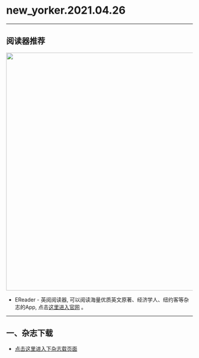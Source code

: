 # new_yorker.2021.04.26
--------------
## 阅读器推荐
<a href="https://ereader.link/?utm_source=github&utm_medium=github&utm_campaign=github" target="_blank">
<img src="https://pic2.zhimg.com/v2-2158f25799daf1cc82b8c88286d58709_1440w.jpg" width="640px"/>
</a>

* EReader - 英阅阅读器, 可以阅读海量优质英文原著、经济学人、纽约客等杂志的App, 点击[这里进入官网](https://ereader.link/?utm_source=github&utm_medium=github&utm_campaign=github) 。

---------------------
## 一、杂志下载
* [点击这里进入下杂志载页面](https://emagazine.link/book/436?utm_source=github_dl&utm_medium=github_dl&utm_campaign=github_dl)
    
